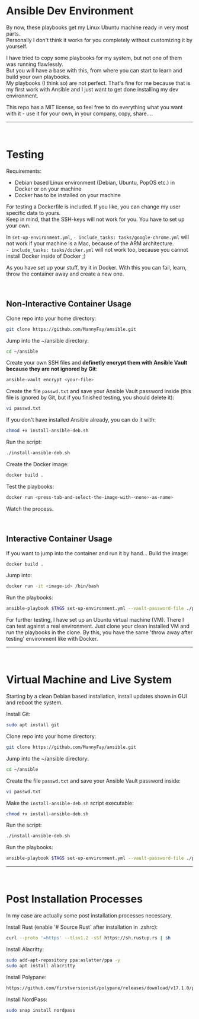 # Ansible Dev Environment
By now, these playbooks get my Linux Ubuntu machine ready in very most parts.  
Personally I don't think it works for you completely without customizing it by yourself.  

I have tried to copy some playbooks for my system, but not one of them was running flawlessly.  
But you will have a base with this, from where you can start to learn and build your own playbooks.  
My playbooks (I think so) are not perfect. That's fine for me because that is my first work with Ansible and I just want to get done installing my dev environment.

This repo has a MIT license, so feel free to do everything what you want with it - use it for your own, in your company, copy, share....

---
<br>

# Testing
Requirements:
* Debian based Linux environment (Debian, Ubuntu, PopOS etc.) in Docker or on your machine
* Docker has to be installed on your machine

For testing a Dockerfile is included. If you like, you can change my user specific data to yours.  
Keep in mind, that the SSH-keys will not work for you. You have to set up your own.

In `set-up-environment.yml`, `- include_tasks: tasks/google-chrome.yml` will not work if your machine is a Mac, because of the ARM architecture.  
`- include_tasks: tasks/docker.yml` will not work too, because you cannot install Docker inside of Docker ;)  

As you have set up your stuff, try it in Docker. With this you can fail, learn, throw the container away and create a new one.  

<br>

## Non-Interactive Container Usage
Clone repo into your home directory:
```bash
git clone https://github.com/MannyFay/ansible.git
```
Jump into the ~/ansible directory:
```bash
cd ~/ansible
```
Create your own SSH files and **definetly encrypt them with Ansible Vault because they are not ignored by Git**:
```bash
ansible-vault encrypt <your-file>
```
Create the file `passwd.txt` and save your Ansible Vault password inside (this file is ignored by Git, but if you finished testing, you should delete it):
```bash
vi passwd.txt
```
If you don't have installed Ansible already, you can do it with:
```bash
chmod +x install-ansible-deb.sh
```
Run the script:
```bash
./install-ansible-deb.sh
```
Create the Docker image:
```bash
docker build .
```
Test the playbooks:
```bash
docker run <press-tab-and-select-the-image-with-<none>-as-name>
```
Watch the process.

<br>

## Interactive Container Usage
If you want to jump into the container and run it by hand...
Build the image:
```bash
docker build .
```
Jump into:
```bash
docker run -it <image-id> /bin/bash
```
Run the playbooks:
```bash
ansible-playbook $TAGS set-up-environment.yml --vault-password-file ./passwd.txt
```

For further testing, I have set up an Ubuntu virtual machine (VM). There I can test against a real environment.
Just clone your clean installed VM and run the playbooks in the clone. By this, you have the same 'throw away after testing' environment like with Docker.

---
<br>

# Virtual Machine and Live System
Starting by a clean Debian based installation, install updates shown in GUI and reboot the system.  

Install Git:
```bash
sudo apt install git
```
Clone repo into your home directory:
```bash
git clone https://github.com/MannyFay/ansible.git
```
Jump into the ~/ansible directory:
```bash
cd ~/ansible
```
Create the file `passwd.txt` and save your Ansible Vault password inside:
```bash
vi passwd.txt
```
Make the `install-ansible-deb.sh` script executable:
```bash
chmod +x install-ansible-deb.sh
```
Run the script:
```bash
./install-ansible-deb.sh
```
Run the playbooks:
```bash
ansible-playbook $TAGS set-up-environment.yml --vault-password-file ./passwd.txt
```

---
<br>

# Post Installation Processes
In my case are actually some post installation processes necessary.  

Install Rust (enable '# Source Rust` after installation in .zshrc):
```bash
curl --proto '=https' --tlsv1.2 -sSf https://sh.rustup.rs | sh
```
Install Alacritty:
```bash
sudo add-apt-repository ppa:aslatter/ppa -y
sudo apt install alacritty
```
Install Polypane:
```bash
https://github.com/firstversionist/polypane/releases/download/v17.1.0/polypane_17.1.0_amd64.deb
```
Install NordPass:
```bash
sudo snap install nordpass
```



